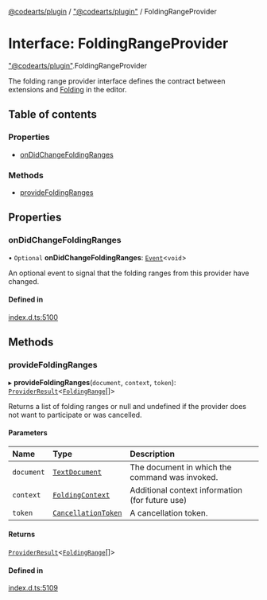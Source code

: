 [@codearts/plugin](../README.md) / ["@codearts/plugin"](../modules/_codearts_plugin_.md) / FoldingRangeProvider

# Interface: FoldingRangeProvider

["@codearts/plugin"](../modules/_codearts_plugin_.md).FoldingRangeProvider

The folding range provider interface defines the contract between extensions and
[Folding](https://code.visualstudio.com/docs/editor/codebasics#_folding) in the editor.

## Table of contents

### Properties

- [onDidChangeFoldingRanges](codearts_plugin_.FoldingRangeProvider.md#ondidchangefoldingranges)

### Methods

- [provideFoldingRanges](codearts_plugin_.FoldingRangeProvider.md#providefoldingranges)

## Properties

### onDidChangeFoldingRanges

• `Optional` **onDidChangeFoldingRanges**: [`Event`](codearts_plugin_.Event.md)<`void`\>

An optional event to signal that the folding ranges from this provider have changed.

#### Defined in

[index.d.ts:5100](https://github.com/shuyaqian/cloudide-plugin-api/blob/5b69219/index.d.ts#L5100)

## Methods

### provideFoldingRanges

▸ **provideFoldingRanges**(`document`, `context`, `token`): [`ProviderResult`](../modules/_codearts_plugin_.md#providerresult)<[`FoldingRange`](../classes/codearts_plugin_.FoldingRange.md)[]\>

Returns a list of folding ranges or null and undefined if the provider
does not want to participate or was cancelled.

#### Parameters

| Name | Type | Description |
| :------ | :------ | :------ |
| `document` | [`TextDocument`](codearts_plugin_.TextDocument.md) | The document in which the command was invoked. |
| `context` | [`FoldingContext`](codearts_plugin_.FoldingContext.md) | Additional context information (for future use) |
| `token` | [`CancellationToken`](codearts_plugin_.CancellationToken.md) | A cancellation token. |

#### Returns

[`ProviderResult`](../modules/_codearts_plugin_.md#providerresult)<[`FoldingRange`](../classes/codearts_plugin_.FoldingRange.md)[]\>

#### Defined in

[index.d.ts:5109](https://github.com/shuyaqian/cloudide-plugin-api/blob/5b69219/index.d.ts#L5109)
